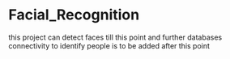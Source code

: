 # Facial_Recognition

this project can detect faces till this point and further databases connectivity to identify people is to be added after this point
